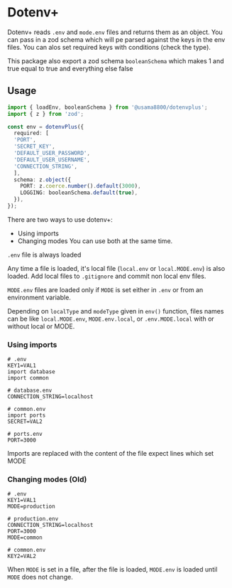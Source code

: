# Dotenv+

Dotenv+ reads `.env` and `mode.env` files and returns them as an object. You can pass in a zod schema which will pe parsed against the keys in the env files. You can alos set required keys with conditions (check the type).

This package also export a zod schema `booleanSchema` which makes 1 and true equal to true and everything else false

## Usage

```ts
import { loadEnv, booleanSchema } from '@usama8800/dotenvplus';
import { z } from 'zod';

const env = dotenvPlus({
  required: [
  'PORT',
  'SECRET_KEY',
  'DEFAULT_USER_PASSWORD',
  'DEFAULT_USER_USERNAME',
  'CONNECTION_STRING',
  ],
  schema: z.object({
    PORT: z.coerce.number().default(3000),
    LOGGING: booleanSchema.default(true),
  }),
});
```

There are two ways to use dotenv+:
- Using imports
- Changing modes
You can use both at the same time.

`.env` file is always loaded

Any time a file is loaded, it's local file (`local.env` or `local.MODE.env`) is also loaded. Add local files to `.gitignore` and commit non local env files.

`MODE.env` files are loaded only if `MODE` is set either in `.env` or from an environment variable.

Depending on `localType` and `modeType` given in `env()` function, files names can be like `local.MODE.env`, `MODE.env.local`, or `.env.MODE.local` with or without local or MODE.

### Using imports

```properties
# .env
KEY1=VAL1
import database
import common

# database.env
CONNECTION_STRING=localhost

# common.env
import ports
SECRET=VAL2

# ports.env
PORT=3000
```

Imports are replaced with the content of the file expect lines which set MODE

### Changing modes (Old)

```properties
# .env
KEY1=VAL1
MODE=production

# production.env
CONNECTION_STRING=localhost
PORT=3000
MODE=common

# common.env
KEY2=VAL2
```

When `MODE` is set in a file, after the file is loaded, `MODE.env` is loaded until `MODE` does not change.
